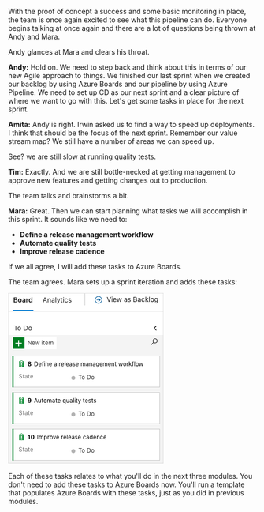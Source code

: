 With the proof of concept a success and some basic monitoring in place, the team is once again excited to see what this pipeline can do. Everyone begins talking at once again and there are a lot of questions being thrown at Andy and Mara. 

Andy glances at Mara and clears his throat.

**Andy:** Hold on. We need to step back and think about this in terms of our new Agile approach to things. We finished our last sprint when we created our backlog by using Azure Boards and our pipeline by using Azure Pipeline. We need to set up CD as our next sprint and a clear picture of where we want to go with this. Let's get some tasks in place for the next sprint.

**Amita:** Andy is right. Irwin asked us to find a way to speed up deployments. I think that should be the focus of the next sprint. Remember our value stream map? We still have a number of areas we can speed up.

<!-- TODO: Show screenshot of VSM -->

See? we are still slow at running quality tests.

**Tim:** Exactly. And we are still bottle-necked at getting management to approve new features and getting changes out to production.

The team talks and brainstorms a bit.

**Mara:** Great. Then we can start planning what tasks we will accomplish in this sprint. It sounds like we need to:

- **Define a release management workflow**
- **Automate quality tests**
- **Improve release cadence**

If we all agree, I will add these tasks to Azure Boards.

The team agrees. Mara sets up a sprint iteration and adds these tasks:

![Azure Board showing the tasks for this sprint](../media/8-board-with-issues.png)

Each of these tasks relates to what you'll do in the next three modules. You don't need to add these tasks to Azure Boards now. You'll run a template that populates Azure Boards with these tasks, just as you did in previous modules.